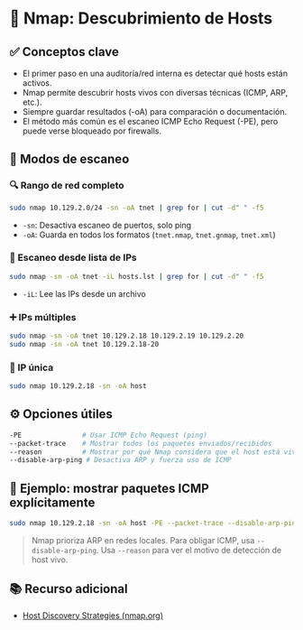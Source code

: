 # 🧠 Nmap: Descubrimiento de Hosts

## ✅ Conceptos clave
- El primer paso en una auditoría/red interna es detectar qué hosts están activos.
- Nmap permite descubrir hosts vivos con diversas técnicas (ICMP, ARP, etc.).
- Siempre guardar resultados (-oA) para comparación o documentación.
- El método más común es el escaneo ICMP Echo Request (-PE), pero puede verse bloqueado por firewalls.

## 🧪 Modos de escaneo

### 🔍 Rango de red completo
```bash
sudo nmap 10.129.2.0/24 -sn -oA tnet | grep for | cut -d" " -f5
```
- `-sn`: Desactiva escaneo de puertos, solo ping
- `-oA`: Guarda en todos los formatos (`tnet.nmap`, `tnet.gnmap`, `tnet.xml`)

### 📄 Escaneo desde lista de IPs
```bash
sudo nmap -sn -oA tnet -iL hosts.lst | grep for | cut -d" " -f5
```
- `-iL`: Lee las IPs desde un archivo

### ➕ IPs múltiples
```bash
sudo nmap -sn -oA tnet 10.129.2.18 10.129.2.19 10.129.2.20
sudo nmap -sn -oA tnet 10.129.2.18-20
```

### 🎯 IP única
```bash
sudo nmap 10.129.2.18 -sn -oA host
```

## ⚙️ Opciones útiles
```bash
-PE               # Usar ICMP Echo Request (ping)
--packet-trace    # Mostrar todos los paquetes enviados/recibidos
--reason          # Mostrar por qué Nmap considera que el host está vivo
--disable-arp-ping # Desactiva ARP y fuerza uso de ICMP
```

## 🔬 Ejemplo: mostrar paquetes ICMP explícitamente
```bash
sudo nmap 10.129.2.18 -sn -oA host -PE --packet-trace --disable-arp-ping
```

> Nmap prioriza ARP en redes locales. Para obligar ICMP, usa `--disable-arp-ping`.
> Usa `--reason` para ver el motivo de detección de host vivo.

## 📚 Recurso adicional
- [Host Discovery Strategies (nmap.org)](https://nmap.org/book/host-discovery-strategies.html)
